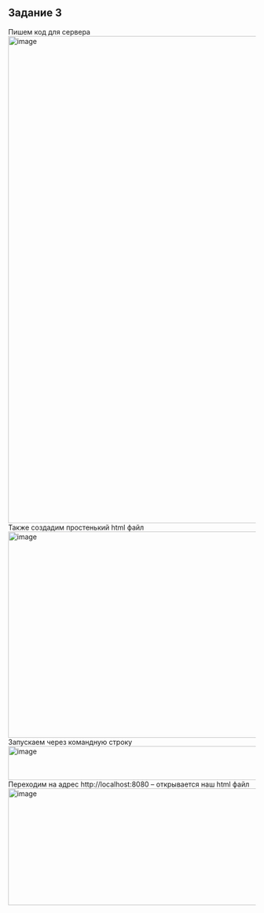 ## Задание 3
Пишем код для сервера
<img width="974" height="992" alt="image" src="https://github.com/user-attachments/assets/39f5e0ae-c591-4d07-bbeb-dd32ae30f632" />
Также создадим простенький html файл
<img width="974" height="420" alt="image" src="https://github.com/user-attachments/assets/990e5b67-14fe-40a4-b06d-e2aa429c74bd" />
Запускаем через командную строку
<img width="974" height="69" alt="image" src="https://github.com/user-attachments/assets/12b079ce-1e14-4b45-a2ed-5352955d3833" />
Переходим на адрес http://localhost:8080 – открывается наш html файл
<img width="974" height="238" alt="image" src="https://github.com/user-attachments/assets/23481b3f-b2af-449b-8977-ae34f187e0a7" />
